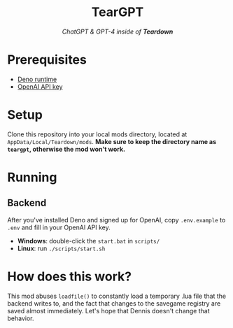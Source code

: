 <h1 align="center">TearGPT</h1>
<p align="center"><i>ChatGPT & GPT-4 inside of <b>Teardown</b></i></p>

# Prerequisites
- [Deno runtime](https://docs.deno.com/runtime/manual/getting_started/installation)
- [OpenAI API key](https://platform.openai.com)

# Setup
Clone this repository into your local mods directory, located at `AppData/Local/Teardown/mods`. **Make sure to keep the directory name as `teargpt`, otherwise the mod won't work.**

# Running
## Backend
After you've installed Deno and signed up for OpenAI, copy `.env.example` to `.env` and fill in your OpenAI API key.

- **Windows**: double-click the `start.bat` in `scripts/`
- **Linux**: run `./scripts/start.sh`

# How does this work?
This mod abuses `loadfile()` to constantly load a temporary .lua file that the backend writes to, and the fact that changes to the savegame registry are saved almost immediately. Let's hope that Dennis doesn't change that behavior.